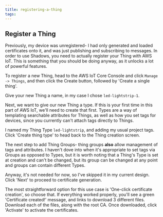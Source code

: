 ```yaml
---
title: registering-a-thing
tags:
---
```


## Register a Thing
Previously, my device was unregistered- I had only generated and loaded certificates onto it, and was just publishing and subscribing to messages. In order to use Shadows, you need to actually register your Thing with AWS IoT. This is something that you should be doing anyway, as it unlocks a lot of powerful features.

To register a new Thing, head to the AWS IoT Core Console and click `Manage -> Things`, and then click the Create button, followed by 'Create a single thing'.

Give your new Thing a name, in my case I chose `led-lightstrip-1`.

Next, we want to give our new Thing a type. If this is your first time in this part of AWS IoT, we'll need to create that first. Types are a way of templating searchable attributes for Things, as well as how you set tags for devices, since you currently can't attach tags directly to Things.

I named my Thing Type `led-lightstrip`, and adding my usual project tags. Click 'Create thing type' to head back to the Thing creation screen.

The next step to add Thing Groups- thing groups **also** allow management of tags and attributes. I haven't dove into when it's appropriate to set tags via Groups as opposed to Types, but it is worth noting that a Thing's Type is set at creation and can't be changed, but its group can be changed at any point and groups can contain different Types.

Anyway, it's not needed for now, so I've skipped it in my current design. Click 'Next' to proceed to certificate generation.

The most straightforward option for this use case is 'One-click certificate creation', so choose that. If everything worked properly, you'll see a green 'Certificate created!' message, and links to download 3 different files. Download each of the files, along with the root CA. Once downloaded, click 'Activate' to activate the certificates.